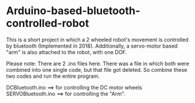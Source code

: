# Arduino-based-bluetooth-controlled-robot
This is a short project in which a 2 wheeled robot's movement is controlled by bluetooth (Implemented in 2018). Additionally, a servo-motor based "arm" is also attached to the robot, with one DOF.

Please note: There are 2 .ino files here. There was a file in which both were combined into one single code, but that file got deleted. So combine these two codes 
and run the entire program. 

DCBluetooth.ino ==> for controlling the DC motor wheels
SERVOBluetooth.ino ==> for controlling the "Arm".
